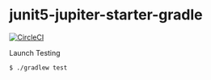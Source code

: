# junit5-jupiter-starter-gradle

[![CircleCI](https://circleci.com/gh/ababup1192/junit5-jupiter-starter-gradle.svg?style=svg)](https://circleci.com/gh/ababup1192/junit5-jupiter-starter-gradle)

Launch Testing

```
$ ./gradlew test
```
